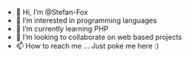 - 👋 Hi, I’m @Stefan-Fox
- 👀 I’m interested in programming languages
- 🌱 I’m currently learning PHP
- 💞️ I’m looking to collaborate on web based projects
- 📫 How to reach me ...
Just poke me here :)
<!---
Stefan-Fox/Stefan-Fox is a ✨ special ✨ repository because its `README.md` (this file) appears on your GitHub profile.
You can click the Preview link to take a look at your changes.
--->
